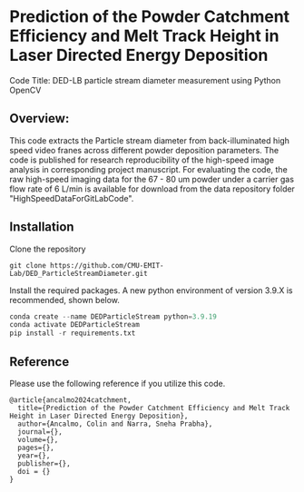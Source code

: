 # Prediction of the Powder Catchment Efficiency and Melt Track Height in Laser Directed Energy Deposition

Code Title: DED-LB particle stream diameter measurement using Python OpenCV

## Overview:

This code extracts the Particle stream diameter from back-illuminated high speed video franes across different powder deposition parameters.
The code is published for research reproducibility of the high-speed image analysis in corresponding project manuscript. 
For evaluating the code, the raw high-speed imaging data for the 67 - 80 um powder under a carrier gas flow rate of 6 L/min is available for download from the data repository folder "HighSpeedDataForGitLabCode".

## Installation

Clone the repository
```shell
git clone https://github.com/CMU-EMIT-Lab/DED_ParticleStreamDiameter.git
```

Install the required packages. A new python environment of version 3.9.X is recommended, shown below.

```python
conda create --name DEDParticleStream python=3.9.19
conda activate DEDParticleStream
pip install -r requirements.txt
```

## Reference

Please use the following reference if you utilize this code.

```
@article{ancalmo2024catchment,
  title={Prediction of the Powder Catchment Efficiency and Melt Track Height in Laser Directed Energy Deposition},
  author={Ancalmo, Colin and Narra, Sneha Prabha},
  journal={},
  volume={},
  pages={},
  year={},
  publisher={},
  doi = {}
}
